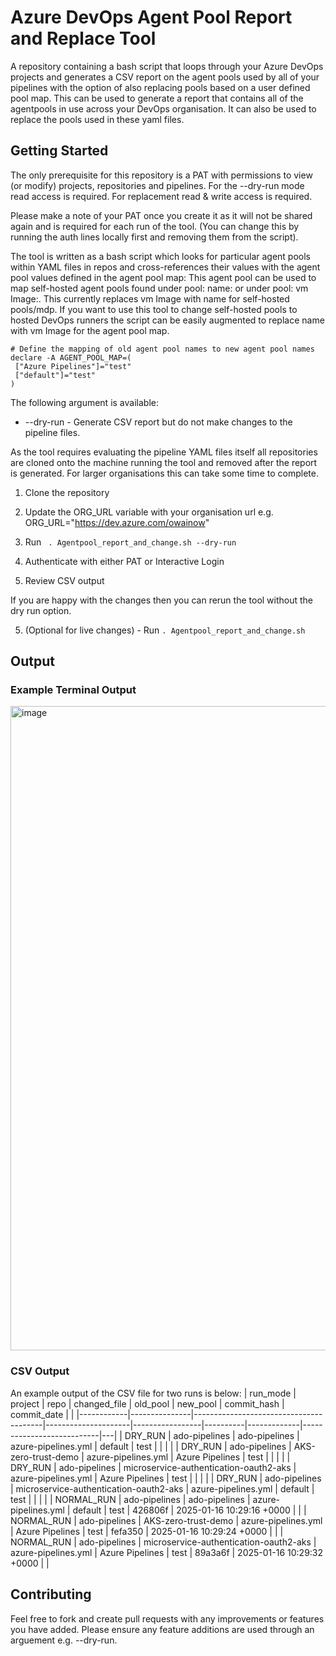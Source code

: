 # Azure DevOps Agent Pool Report and Replace Tool
A repository containing a bash script that loops through your Azure DevOps projects and generates a CSV report on the agent pools used by all of your pipelines with the option of also replacing pools based on a user defined pool map. This can be used to generate a report that contains all of the agentpools in use across your DevOps organisation. It can also be used to replace the pools used in these yaml files. 

## Getting Started

The only prerequisite for this repository is a PAT with permissions to view (or modify) projects, repositories and pipelines. For the --dry-run mode read access is required. For replacement read & write access is required. 

Please make a note of your PAT once you create it as it will not be shared again and is required for each run of the tool. (You can change this by running the auth lines locally first and removing them from the script). 

The tool is written as a bash script which looks for particular agent pools within YAML files in repos and cross-references their values with the agent pool values defined in the agent pool map:
This agent pool can be used to map self-hosted agent pools found under pool: name: or under pool: vm Image:.
This currently replaces vm Image with name for self-hosted pools/mdp. If you want to use this tool to change self-hosted pools to hosted DevOps runners the script can be easily augmented to replace name with vm Image for the agent pool map. 

```
# Define the mapping of old agent pool names to new agent pool names
declare -A AGENT_POOL_MAP=(
 ["Azure Pipelines"]="test"
 ["default"]="test"
)
```
The following argument is available:
* --dry-run - Generate CSV report but do not make changes to the pipeline files.


As the tool requires evaluating the pipeline YAML files itself all repositories are cloned onto the machine running the tool and removed after the report is generated. For larger organisations this can take some time to complete.

1. Clone the repository
2. Update the ORG_URL variable with your organisation url e.g. ORG_URL="https://dev.azure.com/owainow"
3. Run
 ``` . Agentpool_report_and_change.sh --dry-run```

4. Authenticate with either PAT or Interactive Login
5. Review CSV output

If you are happy with the changes then you can rerun the tool without the dry run option.

5. (Optional for live changes) - Run
 ``` . Agentpool_report_and_change.sh ``` 

## Output
### Example Terminal Output
<img width="1031" alt="image" src="https://github.com/user-attachments/assets/2c200900-318c-400c-b9ee-cf8d3725bfda" />


### CSV Output
An example output of the CSV file for two runs is below:
| run_mode | project | repo | changed_file | old_pool | new_pool | commit_hash | commit_date | |
|------------|---------------|----------------------------------------|---------------------|-----------------|----------|-------------|---------------------------|---|
| DRY_RUN | ado-pipelines | ado-pipelines | azure-pipelines.yml | default | test | | | |
| DRY_RUN | ado-pipelines | AKS-zero-trust-demo | azure-pipelines.yml | Azure Pipelines | test | | | |
| DRY_RUN | ado-pipelines | microservice-authentication-oauth2-aks | azure-pipelines.yml | Azure Pipelines | test | | | |
| DRY_RUN | ado-pipelines | microservice-authentication-oauth2-aks | azure-pipelines.yml | default | test | | | |
| NORMAL_RUN | ado-pipelines | ado-pipelines | azure-pipelines.yml | default | test | 426806f | 2025-01-16 10:29:16 +0000 | |
| NORMAL_RUN | ado-pipelines | AKS-zero-trust-demo | azure-pipelines.yml | Azure Pipelines | test | fefa350 | 2025-01-16 10:29:24 +0000 | |
| NORMAL_RUN | ado-pipelines | microservice-authentication-oauth2-aks | azure-pipelines.yml | Azure Pipelines | test | 89a3a6f | 2025-01-16 10:29:32 +0000 | |

## Contributing
Feel free to fork and create pull requests with any improvements or features you have added. Please ensure any feature additions are used through an arguement e.g. --dry-run. 
